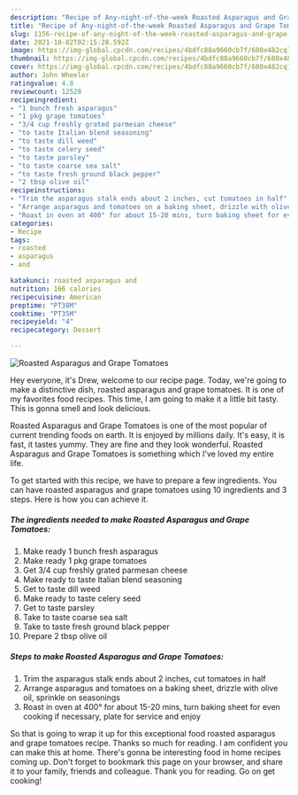 ```yaml
---
description: "Recipe of Any-night-of-the-week Roasted Asparagus and Grape Tomatoes"
title: "Recipe of Any-night-of-the-week Roasted Asparagus and Grape Tomatoes"
slug: 1156-recipe-of-any-night-of-the-week-roasted-asparagus-and-grape-tomatoes
date: 2021-10-02T02:15:28.592Z
image: https://img-global.cpcdn.com/recipes/4bdfc88a9660cb7f/680x482cq70/roasted-asparagus-and-grape-tomatoes-recipe-main-photo.jpg
thumbnail: https://img-global.cpcdn.com/recipes/4bdfc88a9660cb7f/680x482cq70/roasted-asparagus-and-grape-tomatoes-recipe-main-photo.jpg
cover: https://img-global.cpcdn.com/recipes/4bdfc88a9660cb7f/680x482cq70/roasted-asparagus-and-grape-tomatoes-recipe-main-photo.jpg
author: John Wheeler
ratingvalue: 4.8
reviewcount: 12528
recipeingredient:
- "1 bunch fresh asparagus"
- "1 pkg grape tomatoes"
- "3/4 cup freshly grated parmesan cheese"
- "to taste Italian blend seasoning"
- "to taste dill weed"
- "to taste celery seed"
- "to taste parsley"
- "to taste coarse sea salt"
- "to taste fresh ground black pepper"
- "2 tbsp olive oil"
recipeinstructions:
- "Trim the asparagus stalk ends about 2 inches, cut tomatoes in half"
- "Arrange asparagus and tomatoes on a baking sheet, drizzle with olive oil, sprinkle on seasonings"
- "Roast in oven at 400° for about 15-20 mins, turn baking sheet for even cooking if necessary, plate for service and enjoy"
categories:
- Recipe
tags:
- roasted
- asparagus
- and

katakunci: roasted asparagus and 
nutrition: 166 calories
recipecuisine: American
preptime: "PT38M"
cooktime: "PT35M"
recipeyield: "4"
recipecategory: Dessert

---
```



![Roasted Asparagus and Grape Tomatoes](https://img-global.cpcdn.com/recipes/4bdfc88a9660cb7f/680x482cq70/roasted-asparagus-and-grape-tomatoes-recipe-main-photo.jpg)

Hey everyone, it's Drew, welcome to our recipe page. Today, we're going to make a distinctive dish, roasted asparagus and grape tomatoes. It is one of my favorites food recipes. This time, I am going to make it a little bit tasty. This is gonna smell and look delicious.



Roasted Asparagus and Grape Tomatoes is one of the most popular of current trending foods on earth. It is enjoyed by millions daily. It's easy, it is fast, it tastes yummy. They are fine and they look wonderful. Roasted Asparagus and Grape Tomatoes is something which I've loved my entire life.


To get started with this recipe, we have to prepare a few ingredients. You can have roasted asparagus and grape tomatoes using 10 ingredients and 3 steps. Here is how you can achieve it.

<!--inarticleads1-->

##### The ingredients needed to make Roasted Asparagus and Grape Tomatoes:

1. Make ready 1 bunch fresh asparagus
1. Make ready 1 pkg grape tomatoes
1. Get 3/4 cup freshly grated parmesan cheese
1. Make ready to taste Italian blend seasoning
1. Get to taste dill weed
1. Make ready to taste celery seed
1. Get to taste parsley
1. Take to taste coarse sea salt
1. Take to taste fresh ground black pepper
1. Prepare 2 tbsp olive oil




<!--inarticleads2-->

##### Steps to make Roasted Asparagus and Grape Tomatoes:

1. Trim the asparagus stalk ends about 2 inches, cut tomatoes in half
1. Arrange asparagus and tomatoes on a baking sheet, drizzle with olive oil, sprinkle on seasonings
1. Roast in oven at 400° for about 15-20 mins, turn baking sheet for even cooking if necessary, plate for service and enjoy




So that is going to wrap it up for this exceptional food roasted asparagus and grape tomatoes recipe. Thanks so much for reading. I am confident you can make this at home. There's gonna be interesting food in home recipes coming up. Don't forget to bookmark this page on your browser, and share it to your family, friends and colleague. Thank you for reading. Go on get cooking!
